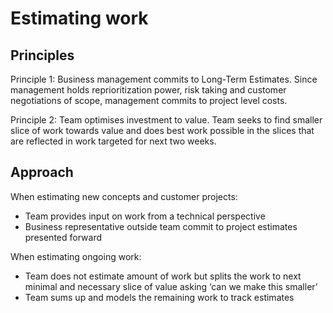 # Estimating work

## Principles

Principle 1: Business management commits to Long-Term Estimates. Since management holds reprioritization power, risk taking and customer negotiations of scope, management commits to project level costs. 

Principle 2: Team optimises investment to value. Team seeks to find smaller slice of work towards value and does best work possible in the slices that are reflected in work targeted for next two weeks.

## Approach 

When estimating new concepts and customer projects:

* Team provides input on work from a technical perspective
* Business representative outside team commit to project estimates presented forward

When estimating ongoing work:

* Team does not estimate amount of work but splits the work to next minimal and necessary slice of value asking ‘can we make this smaller’
* Team sums up and models the remaining work to track estimates
